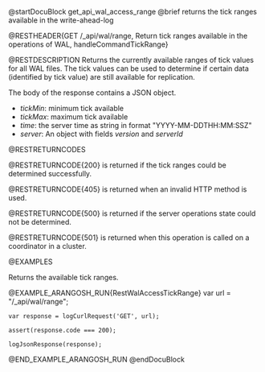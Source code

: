 
@startDocuBlock get_api_wal_access_range
@brief returns the tick ranges available in the write-ahead-log

@RESTHEADER{GET /_api/wal/range, Return tick ranges available in the operations of WAL, handleCommandTickRange}

@RESTDESCRIPTION
Returns the currently available ranges of tick values for all WAL files.
The tick values can be used to determine if certain
data (identified by tick value) are still available for replication.

The body of the response contains a JSON object. 
* *tickMin*: minimum tick available
* *tickMax*: maximum tick available
* *time*: the server time as string in format "YYYY-MM-DDTHH:MM:SSZ"
* *server*: An object with fields *version* and *serverId*

@RESTRETURNCODES

@RESTRETURNCODE{200}
is returned if the tick ranges could be determined successfully.

@RESTRETURNCODE{405}
is returned when an invalid HTTP method is used.

@RESTRETURNCODE{500}
is returned if the server operations state could not be determined.

@RESTRETURNCODE{501}
is returned when this operation is called on a coordinator in a cluster.

@EXAMPLES

Returns the available tick ranges.

@EXAMPLE_ARANGOSH_RUN{RestWalAccessTickRange}
    var url = "/_api/wal/range";

    var response = logCurlRequest('GET', url);

    assert(response.code === 200);

    logJsonResponse(response);
@END_EXAMPLE_ARANGOSH_RUN
@endDocuBlock

